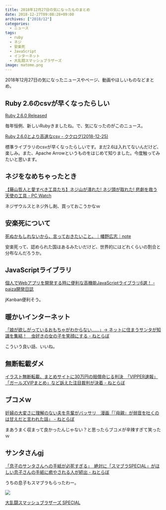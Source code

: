 ```yaml
---
title: 2018年12月27日の気になったものまとめ
date: 2018-12-27T09:08:28+09:00
archives: ["2018/12"]
categories:
  - ニュース
tags:
  - ruby
  - ネジ
  - 安楽死
  - JavaScript
  - インターネット
  - 大乱闘スマッシュブラザーズ
image: matome.png
---
```

2018年12月27日の気になったニュースやページ、動画やほしいものなどまとめ。

<!--more-->

## Ruby 2.6のcsvが早くなったらしい

[Ruby 2.6.0 Released](https://www.ruby-lang.org/ja/news/2018/12/25/ruby-2-6-0-released/)

毎年恒例、新しいRubyきましたね。で、気になったのがこのニュース。

[Ruby 2.6.0とより高速なcsv - ククログ(2018-12-25)](https://www.clear-code.com/blog/2018/12/25.html)

標準ライブラリのcsvが早くなったらしいです。まだ2.6は入れてないんだけど、楽しみ。また、Apache Arrowというものをはじめて知りました。今度触ってみたいと思います。

## ネジをなめちゃったとき

[【藤山哲人と愛すべき工具たち】ネジ山が潰れた! ネジ頭が取れた! 悲劇を救う天使の工具 - PC Watch](https://pc.watch.impress.co.jp/docs/column/tool/1160106.html)

ネジザウルスとネジ外し剤、買っておこうかなｗ

## 安楽死について

[死ぬかもしれないから、言っておきたいこと。｜幡野広志｜note](https://note.mu/hatanohiroshi/n/n36835ac59e11)

安楽死って、認められた国はあるみたいだけど、世界的にはどれくらいの割合と分布なんだろうか。

## JavaScriptライブラリ

[個人でWebアプリを開発する時に便利な高機能JavaScriptライブラリ6選！ - paiza開発日誌](https://paiza.hatenablog.com/entry/2018/12/26/%E5%80%8B%E4%BA%BA%E3%81%A7Web%E3%82%A2%E3%83%97%E3%83%AA%E3%82%92%E9%96%8B%E7%99%BA%E3%81%99%E3%82%8B%E6%99%82%E3%81%AB%E4%BE%BF%E5%88%A9%E3%81%AA%E9%AB%98%E6%A9%9F%E8%83%BDJavaScript%E3%83%A9%E3%82%A4)

jKanban便利そう。

## 暖かいインターネット

[「娘が欲しがっているおもちゃがわからない……」→ ネットに住まうサンタが知識を集結！　虫好きの女の子を笑顔にする - ねとらぼ](http://nlab.itmedia.co.jp/nl/articles/1812/25/news118.html)

こういう良い話、いいね。

## 無断転載ダメ

[イラスト無断転載、まとめサイトに30万円の賠償命じる判決　「VIPPER速報」「ガールズVIPまとめ」など訴えた注目裁判が決着 - ねとらぼ](http://nlab.itmedia.co.jp/nl/articles/1807/27/news114.html)

## ブコメｗ

[妊婦の大変さに理解のない夫を先輩がバッサリ　漫画「『母親』が弱音を吐くのは甘えだと言われた話」 - ねとらぼ](http://nlab.itmedia.co.jp/nl/articles/1806/20/news078.html)

まあうまく収まって良かったんじゃない？と思ったらブコメが辛辣すぎて笑ったｗ

## サンタさんgj

[「息子のサンタさんへの手紙が必死すぎる」　絶対に「スマブラSPECIAL」がほしい息子さんの手紙に癒やされる人が続出 - ねとらぼ](http://nlab.itmedia.co.jp/nl/articles/1812/25/news127.html)

うちの息子もスマブラもらったわー。

<div class="amazfy">
<a href="https://www.amazon.co.jp/dp/B07FDW61HX?tag=t4traw-22">
<img src="https://ws-fe.amazon-adsystem.com/widgets/q?_encoding=UTF8&ASIN=B07FDW61HX&Format=_SL250_&ID=AsinImage&MarketPlace=JP&ServiceVersion=20070822&WS=1&tag=t4traw-22&language=ja_JP">
<p>大乱闘スマッシュブラザーズ SPECIAL</p>
</a>
</div>
